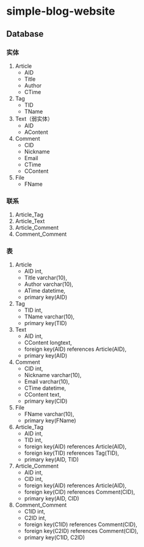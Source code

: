 # simple-blog-website

## Database

### 实体

1. Article
    - AID
    - Title
    - Author
    - CTime
2. Tag
    - TID
    - TName
3. Text（弱实体）
    - AID
    - AContent
4. Comment
    - CID
    - Nickname
    - Email
    - CTime
    - CContent
5. File
    - FName

### 联系

1. Article_Tag
2. Article_Text
3. Article_Comment
4. Comment_Comment

### 表

1. Article
    - AID int,
    - Title varchar(10),
    - Author varchar(10),
    - ATime datetime,
    - primary key(AID)
2. Tag
    - TID int,
    - TName varchar(10),
    - primary key(TID)
3. Text
    - AID int,
    - CContent longtext,
    - foreign key(AID) references Article(AID),
    - primary key(AID)
4. Comment
    - CID int,
    - Nickname varchar(10),
    - Email varchar(10),
    - CTime datetime,
    - CContent text,
    - primary key(CID)
5. File
    - FName varchar(10),
    - primary key(FName)
6. Article_Tag
    - AID int,
    - TID int,
    - foreign key(AID) references Article(AID),
    - foreign key(TID) references Tag(TID),
    - primary key(AID, TID)
7. Article_Comment
    - AID int,
    - CID int,
    - foreign key(AID) references Article(AID),
    - foreign key(CID) references Comment(CID),
    - primary key(AID, CID)
8. Comment_Comment
    - C1ID int,
    - C2ID int,
    - foreign key(C1ID) references Comment(CID),
    - foreign key(C2ID) references Comment(CID),
    - primary key(C1ID, C2ID)
